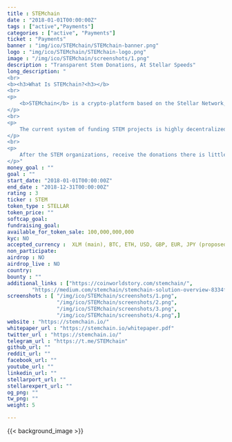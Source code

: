 ```yaml
---
title : STEMchain
date : "2018-01-01T00:00:00Z"
tags : ["active","Payments"]
categories : ["active", "Payments"]
ticket : "Payments"
banner : "img/ico/STEMchain/STEMchain-banner.png"
logo : "img/ico/STEMchain/STEMchain-logo.png"
image : "/img/ico/STEMchain/screenshots/1.png"
description : "Transparent Stem Donations, At Stellar Speeds"
long_description: "
<br>
<b><h3>What Is STEMchain?<h3></b>
<br>
<p>
	<b>STEMchain</b> is a crypto-platform based on the Stellar Network, which seeks to improve the speed and transparency of Science, Technology, Engineering, and Math (STEM) donations. The platform is also responsible for the development and operation of the Crypto STEM Initiative (CSI). CSI’s main role is the facilitation of worldwide funding for STEM organizations that have a proven record of accomplishment of productivity and efficiency.
</p>
<br>
<p>
	The current system of funding STEM projects is highly decentralized and inefficient and in most cases, donors are faced with the difficult task of having to identify on their own STEM organizations that are productive and effective.
</p>
<br>
<p>
	After the STEM organizations, receive the donations there is little or no transparency on how the funds are used or whether they are used for the intended purpose. STEMChain will offer a solution to these shortcomings through its ecosystem.
</p>"
money_goal : ""
goal : ""
start_date: "2018-01-01T00:00:00Z"
end_date : "2018-12-31T00:00:00Z"
rating : 3
ticker : STEM
token_type : STELLAR
token_price: ""
softcap_goal: 
fundraising_goal: 
available_for_token_sale: 100,000,000,000
kyc: NO 
accepted_currency :  XLM (main), BTC, ETH, USD, GBP, EUR, JPY (proposed)
non_participate: 
airdrop : NO
airdrop_live : NO
country: 
bounty : ""
additional_links : ["https://coinworldstory.com/stemchain/",
        "https://medium.com/stemchain/stemchain-solution-overview-8334fcffa53c"]
screenshots : [ "/img/ico/STEMchain/screenshots/1.png",
                "/img/ico/STEMchain/screenshots/2.png",
                "/img/ico/STEMchain/screenshots/3.png",
                "/img/ico/STEMchain/screenshots/4.png",]
website : "https://stemchain.io/"
whitepaper_url : "https://stemchain.io/whitepaper.pdf"
twitter_url : "https://stemchain.io/"
telegram_url : "https://t.me/STEMchain"
github_url: ""
reddit_url: ""
facebook_url: ""
youtube_url: ""
linkedin_url: ""
stellarport_url: ""
stellarexpert_url: ""
og_png: ""
tw_png: ""
weight: 5

---
```



{{< background_image >}}
